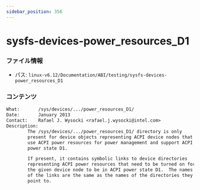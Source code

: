 ```yaml
---
sidebar_position: 356
---
```

# sysfs-devices-power_resources_D1

### ファイル情報

- パス: `linux-v6.12/Documentation/ABI/testing/sysfs-devices-power_resources_D1`

### コンテンツ

```txt
What:		/sys/devices/.../power_resources_D1/
Date:		January 2013
Contact:	Rafael J. Wysocki <rafael.j.wysocki@intel.com>
Description:
		The /sys/devices/.../power_resources_D1/ directory is only
		present for device objects representing ACPI device nodes that
		use ACPI power resources for power management and support ACPI
		power state D1.

		If present, it contains symbolic links to device directories
		representing ACPI power resources that need to be turned on for
		the given device node to be in ACPI power state D1.  The names
		of the links are the same as the names of the directories they
		point to.

```
